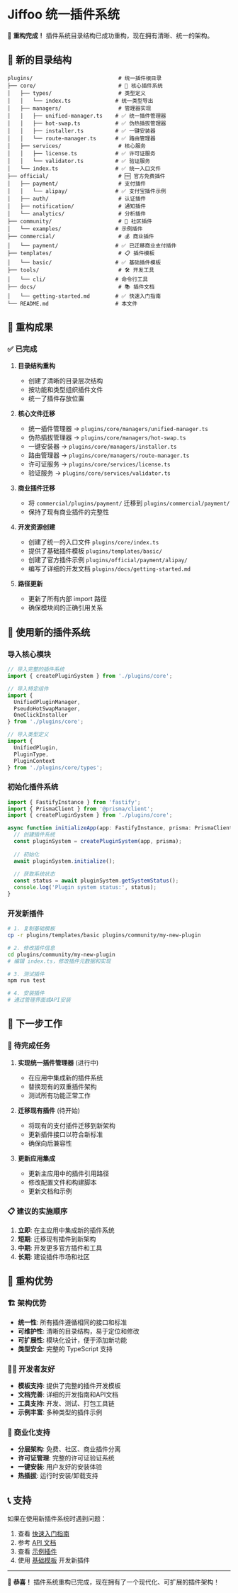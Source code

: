 # Jiffoo 统一插件系统

🎉 **重构完成！** 插件系统目录结构已成功重构，现在拥有清晰、统一的架构。

## 📁 新的目录结构

```
plugins/                           # 统一插件根目录
├── core/                          # 🔧 核心插件系统
│   ├── types/                     # 类型定义
│   │   └── index.ts              # 统一类型导出
│   ├── managers/                  # 管理器实现
│   │   ├── unified-manager.ts    # ✅ 统一插件管理器
│   │   ├── hot-swap.ts           # ✅ 伪热插拔管理器
│   │   ├── installer.ts          # ✅ 一键安装器
│   │   └── route-manager.ts      # ✅ 路由管理器
│   ├── services/                  # 核心服务
│   │   ├── license.ts            # ✅ 许可证服务
│   │   └── validator.ts          # ✅ 验证服务
│   └── index.ts                  # ✅ 统一入口文件
├── official/                      # 🆓 官方免费插件
│   ├── payment/                   # 支付插件
│   │   └── alipay/               # ✅ 支付宝插件示例
│   ├── auth/                      # 认证插件
│   ├── notification/              # 通知插件
│   └── analytics/                 # 分析插件
├── community/                     # 👥 社区插件
│   └── examples/                 # 示例插件
├── commercial/                    # 💰 商业插件
│   └── payment/                  # ✅ 已迁移商业支付插件
├── templates/                     # 📋 插件模板
│   └── basic/                    # ✅ 基础插件模板
├── tools/                         # 🛠️ 开发工具
│   └── cli/                      # 命令行工具
├── docs/                          # 📚 插件文档
│   └── getting-started.md        # ✅ 快速入门指南
└── README.md                     # 本文件
```

## 🎯 重构成果

### ✅ 已完成

1. **目录结构重构**
   - 创建了清晰的目录层次结构
   - 按功能和类型组织插件文件
   - 统一了插件存放位置

2. **核心文件迁移**
   - 统一插件管理器 → `plugins/core/managers/unified-manager.ts`
   - 伪热插拔管理器 → `plugins/core/managers/hot-swap.ts`
   - 一键安装器 → `plugins/core/managers/installer.ts`
   - 路由管理器 → `plugins/core/managers/route-manager.ts`
   - 许可证服务 → `plugins/core/services/license.ts`
   - 验证服务 → `plugins/core/services/validator.ts`

3. **商业插件迁移**
   - 将 `commercial/plugins/payment/` 迁移到 `plugins/commercial/payment/`
   - 保持了现有商业插件的完整性

4. **开发资源创建**
   - 创建了统一的入口文件 `plugins/core/index.ts`
   - 提供了基础插件模板 `plugins/templates/basic/`
   - 创建了官方插件示例 `plugins/official/payment/alipay/`
   - 编写了详细的开发文档 `plugins/docs/getting-started.md`

5. **路径更新**
   - 更新了所有内部 import 路径
   - 确保模块间的正确引用关系

## 🚀 使用新的插件系统

### 导入核心模块

```typescript
// 导入完整的插件系统
import { createPluginSystem } from './plugins/core';

// 导入特定组件
import {
  UnifiedPluginManager,
  PseudoHotSwapManager,
  OneClickInstaller
} from './plugins/core';

// 导入类型定义
import {
  UnifiedPlugin,
  PluginType,
  PluginContext
} from './plugins/core/types';
```

### 初始化插件系统

```typescript
import { FastifyInstance } from 'fastify';
import { PrismaClient } from '@prisma/client';
import { createPluginSystem } from './plugins/core';

async function initializeApp(app: FastifyInstance, prisma: PrismaClient) {
  // 创建插件系统
  const pluginSystem = createPluginSystem(app, prisma);
  
  // 初始化
  await pluginSystem.initialize();
  
  // 获取系统状态
  const status = await pluginSystem.getSystemStatus();
  console.log('Plugin system status:', status);
}
```

### 开发新插件

```bash
# 1. 复制基础模板
cp -r plugins/templates/basic plugins/community/my-new-plugin

# 2. 修改插件信息
cd plugins/community/my-new-plugin
# 编辑 index.ts，修改插件元数据和实现

# 3. 测试插件
npm run test

# 4. 安装插件
# 通过管理界面或API安装
```

## 🔄 下一步工作

### 🚧 待完成任务

1. **实现统一插件管理器** (进行中)
   - 在应用中集成新的插件系统
   - 替换现有的双重插件架构
   - 测试所有功能正常工作

2. **迁移现有插件** (待开始)
   - 将现有的支付插件迁移到新架构
   - 更新插件接口以符合新标准
   - 确保向后兼容性

3. **更新应用集成**
   - 更新主应用中的插件引用路径
   - 修改配置文件和构建脚本
   - 更新文档和示例

### 📋 建议的实施顺序

1. **立即**: 在主应用中集成新的插件系统
2. **短期**: 迁移现有插件到新架构
3. **中期**: 开发更多官方插件和工具
4. **长期**: 建设插件市场和社区

## 🎉 重构优势

### 🏗️ 架构优势

- **统一性**: 所有插件遵循相同的接口和标准
- **可维护性**: 清晰的目录结构，易于定位和修改
- **可扩展性**: 模块化设计，便于添加新功能
- **类型安全**: 完整的 TypeScript 支持

### 👨‍💻 开发者友好

- **模板支持**: 提供了完整的插件开发模板
- **文档完善**: 详细的开发指南和API文档
- **工具支持**: 开发、测试、打包工具链
- **示例丰富**: 多种类型的插件示例

### 🏪 商业化支持

- **分层架构**: 免费、社区、商业插件分离
- **许可证管理**: 完整的许可证验证系统
- **一键安装**: 用户友好的安装体验
- **热插拔**: 运行时安装/卸载支持

## 📞 支持

如果在使用新插件系统时遇到问题：

1. 查看 [快速入门指南](./docs/getting-started.md)
2. 参考 [API 文档](./docs/api-reference.md)
3. 查看 [示例插件](./official/payment/alipay/)
4. 使用 [基础模板](./templates/basic/) 开发新插件

---

🎊 **恭喜！** 插件系统重构已完成，现在拥有了一个现代化、可扩展的插件架构！
